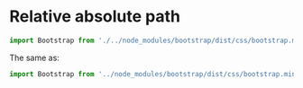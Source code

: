 # Relative absolute path

```js
import Bootstrap from './../node_modules/bootstrap/dist/css/bootstrap.min.css';
```

The same as:

```js
import Bootstrap from '../node_modules/bootstrap/dist/css/bootstrap.min.css';
```